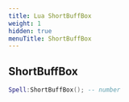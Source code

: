 ```yaml
---
title: Lua ShortBuffBox
weight: 1
hidden: true
menuTitle: ShortBuffBox
---
```

## ShortBuffBox
```lua
Spell:ShortBuffBox(); -- number
```